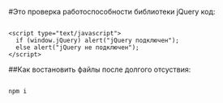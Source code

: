 #Это проверка работоспособности библиотеки jQuery код:

```

<script type="text/javascript">
  if (window.jQuery) alert("jQuery подключен");
  else alert("jQuery не подключен");
</script>

```
##Как востановить файлы после долгого отсуствия:

```

npm i

```
